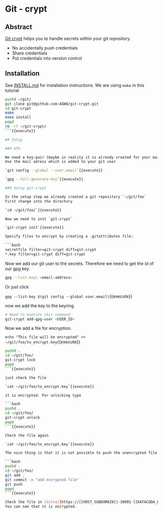 # Git - crypt

## Abstract

[Git crypt](https://github.com/AGWA/git-crypt) helps you to handle secrets within your git repository.

- No accidentally push credentials
- Share credentials
- Put credentials into version control

## Installation

See [INSTALL.md](https://github.com/AGWA/git-crypt/blob/master/INSTALL.md) for installation instructions.
We are using `make` in this tutorial

```bash
pushd ~/git/
git clone git@github.com:AGWA/git-crypt.git
cd git-crypt
make
make install
popd
rm -rf ~/git-crypt/
```{{execute}}

## Setup

### GPG

We need a key-pair (maybe in reality it is already created for your mail adress)
Use the mail adress which is added to your git user

`git config --global --user.email`{{execute}}

`gpg --full-generate-key`{{execute}}

### Setup git-crypt 

In the setup step we already created a git repository `~/git/foo`
First change into the directory

`cd ~/git/foo/`{{execute}}

Now we need to init `git-crypt`

`git-crypt init`{{execute}}

Specify files to encrypt by creating a .gitattributes file:

```bash
secretfile filter=git-crypt diff=git-crypt
*.key filter=git-crypt diff=git-crypt
```

Now we add our git user to the secrets. Therefore we need to get the id of our gpg key.

```bash
gpg --list-keys <email-address>
```

Or just click

`gpg --list-key $(git config --global user.email)`{{execute}}

now we add the key to the keyring

```bash
# Need to execute this command
git-crypt add-gpg-user <USER_ID>
```

Now we add a file for encryption.

`echo "This file will be encrypted" >> ~/git/foo/to_encrypt.key`{{execute}}

```bash
pushd .
cd ~/git/foo/
git-crypt lock
popd
```{{execute}}

just check the file

`cat ~/git/foo/to_encrypt.key`{{execute}}

it is encrypted. For unlocking type

```bash
pushd .
cd ~/git/foo/
git-crypt unlock
popd
```{{execute}}

Check the file again

`cat ~/git/foo/to_encrypt.key`{{execute}}

The nice thing is that it is not possible to push the unencrypted file to git repo

```bash
pushd .
cd ~/git/foo/
git add .
git commit -m "add encrypted file"
git push
popd
```{{execute}}

Check the file in [Gitea](https://[[HOST_SUBDOMAIN]]-30001-[[KATACODA_HOST]].environments.katacoda.com/)
You can see that it is encrypted.

